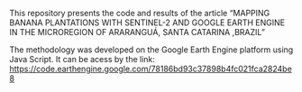 This repository presents the code and results of the article “MAPPING BANANA PLANTATIONS WITH SENTINEL-2 AND GOOGLE EARTH ENGINE IN THE MICROREGION OF ARARANGUÁ, SANTA CATARINA ,BRAZIL”

The methodology was developed on the Google Earth Engine platform using Java Script. It can be acess by the link: https://code.earthengine.google.com/78186bd93c37898b4fc021fca2824be8
